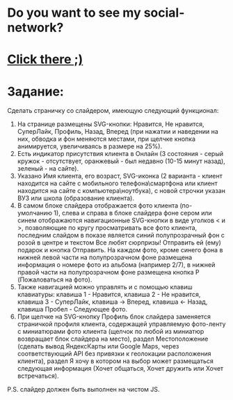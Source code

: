 # Do you want to see my social-network?
# <a href="https://uladzimir-yeudakimovich.github.io/social-network/">Click there ;)</a> 
# Задание:

Сделать страничку со слайдером, имеющую следующий функционал:
1. На странице размещены SVG-кнопки:  Нравится, Не нравится, СуперЛайк, Профиль, Назад, Вперед (при нажатии и наведении на них, обводка и фон меняются местами, при щелчке кнопка анимируется, увеличиваясь в размере на 25%).
2. Есть индикатор присутствия клиента в Онлайн (3 состояния - серый кружок - отсутствует, оранжевый - был недавно (10-15 минут назад), зеленый - на сайте).
3. Указано Имя клиента, его возраст, SVG-иконка (2 варианта - клиент находится на сайте с мобильного телефона\смартфона или клиент находится на сайте с компьютера\ноутбука), с новой строчки указан ВУЗ или школа (образование клиента).
4. В самом блоке слайдера отображается фото клиента (по-умолчанию 1), слева и справа в блоке слайдера фоне сером или синем отображаются навигационные SVG-кнопки в виде уголков < и >, позволяющие по кругу просматривать все фото клиента, последним слайдом в показе является синий полупрозрачный фон с розой в центре и текстом  Все любят сюрпризы!  Отправить ей (ему) подарок и кнопка Отправить. На каждом фото, кроме синего фона в нижней левой части на полупрозрачном фоне размещена информация о номере фото из альбома (например 2/7), в нижней правой части на полупрозрачном фоне размещена кнопка P (Пожаловаться на фото).
5. Также навигацией можно управлять и с помощью клавиш клавиатуры: клавиша 1 - Нравится, клавиша 2 - Не нравится, клавиша 3 - СуперЛайк, клавиша ->  Вперед, клавиша <- Назад, клавиша Пробел - Следующее фото.
6. При щелчке на SVG-кнопку Профиль блок слайдера заменяется страничкой профиля клиента, содержащей управляемую  фото-ленту с миниатюрами фото клиента (щелчок по любой из миниатюр возвращает блок слайдера на место), раздел  Местоположение (сделать вывод ЯндексКарты или Google Maps, через соответствующий API без привязки к геолокации расположения клиента), раздел Я хочу в котором на выбор может размещаться следующая информация (Хочет общаться, Хочет дружить или Хочет встречаться).

P.S. слайдер должен быть выполнен на чистом JS.
